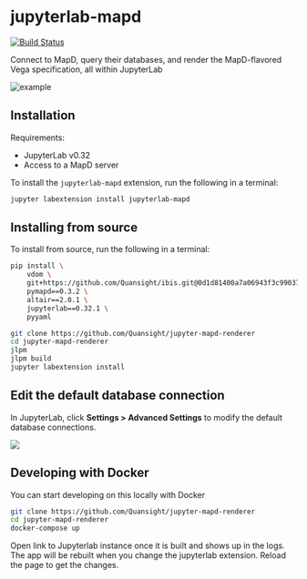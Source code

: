# jupyterlab-mapd

[![Build Status](https://travis-ci.com/Quansight/jupyter-mapd-renderer.svg?branch=master)](https://travis-ci.com/Quansight/jupyter-mapd-renderer)

Connect to MapD, query their databases, and render the MapD-flavored Vega specification,
all within JupyterLab

![example](./screenshot.png)

## Installation

Requirements:
* JupyterLab v0.32
* Access to a MapD server

To install the `jupyterlab-mapd` extension, run the following in a terminal:
```bash
jupyter labextension install jupyterlab-mapd
```

## Installing from source

To install from source, run the following in a terminal:
```bash
pip install \
    vdom \
    git+https://github.com/Quansight/ibis.git@0d1d81400a7a06943f3c99037c348c26942b0ffe \
    pymapd==0.3.2 \
    altair==2.0.1 \
    jupyterlab==0.32.1 \
    pyyaml

git clone https://github.com/Quansight/jupyter-mapd-renderer
cd jupyter-mapd-renderer
jlpm
jlpm build
jupyter labextension install
```

## Edit the default database connection

In JupyterLab, click **Settings > Advanced Settings** to modify the default database connections.

![](https://user-images.githubusercontent.com/4236275/39148358-1cd0ccb0-470a-11e8-9561-8b1e65b8b906.png)

## Developing with Docker

You can start developing on this locally with Docker

```bash
git clone https://github.com/Quansight/jupyter-mapd-renderer
cd jupyter-mapd-renderer
docker-compose up
```

Open link to Jupyterlab instance once it is built and shows up in the logs.
The app will be rebuilt when you change the jupyterlab extension. Reload
the page to get the changes.
